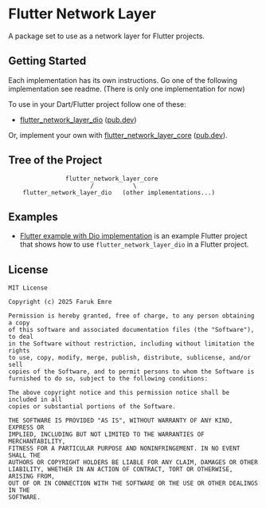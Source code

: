 # Flutter Network Layer

A package set to use as a network layer for Flutter projects.

## Getting Started

Each implementation has its own instructions. Go one of the following implementation see readme. (There is only one implementation for now)

To use in your Dart/Flutter project follow one of these:

- [flutter_network_layer_dio][gh_flutter_network_layer_dio] ([pub.dev][pd_flutter_network_layer_dio])

Or, implement your own
with [flutter_network_layer_core][gh_flutter_network_layer_core] ([pub.dev][pd_flutter_network_layer_core]).

## Tree of the Project

```plaintext
                flutter_network_layer_core
                       /           \
    flutter_network_layer_dio   (other implementations...)
```

## Examples

- [Flutter example with Dio implementation][gh_example_flutter_dio] is an example Flutter project that shows how to
  use `flutter_network_layer_dio` in a Flutter project.

## License

```
MIT License

Copyright (c) 2025 Faruk Emre

Permission is hereby granted, free of charge, to any person obtaining a copy
of this software and associated documentation files (the "Software"), to deal
in the Software without restriction, including without limitation the rights
to use, copy, modify, merge, publish, distribute, sublicense, and/or sell
copies of the Software, and to permit persons to whom the Software is
furnished to do so, subject to the following conditions:

The above copyright notice and this permission notice shall be included in all
copies or substantial portions of the Software.

THE SOFTWARE IS PROVIDED "AS IS", WITHOUT WARRANTY OF ANY KIND, EXPRESS OR
IMPLIED, INCLUDING BUT NOT LIMITED TO THE WARRANTIES OF MERCHANTABILITY,
FITNESS FOR A PARTICULAR PURPOSE AND NONINFRINGEMENT. IN NO EVENT SHALL THE
AUTHORS OR COPYRIGHT HOLDERS BE LIABLE FOR ANY CLAIM, DAMAGES OR OTHER
LIABILITY, WHETHER IN AN ACTION OF CONTRACT, TORT OR OTHERWISE, ARISING FROM,
OUT OF OR IN CONNECTION WITH THE SOFTWARE OR THE USE OR OTHER DEALINGS IN THE
SOFTWARE.
```

[gh_flutter_network_layer_core]: https://github.com/femrek/flutter_network_layer/tree/main/flutter_network_layer_core

[pd_flutter_network_layer_core]: https://pub.dev/packages/flutter_network_layer_core

[gh_flutter_network_layer_dio]: https://github.com/femrek/flutter_network_layer/tree/main/flutter_network_layer_dio

[pd_flutter_network_layer_dio]: https://pub.dev/packages/flutter_network_layer_dio

[gh_flutter_network_layer]: https://github.com/femrek/flutter_network_layer/tree/main/flutter_network_layer

[pd_flutter_network_layer]: https://pub.dev/packages/flutter_network_layer

[gh_example_flutter_dio]: https://github.com/femrek/flutter_network_layer/tree/main/example_flutter_dio



